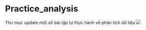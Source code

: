 # Practice_analysis
Thư mục update một số bài tập tự thực hành về phân tích dữ liệu
<img src="DataSciencePython.PNG">
